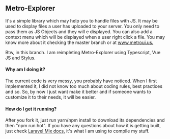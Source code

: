 <h2>Metro-Explorer</h2>
<p>
It's a simple library which may help you to handle files with JS. It may be used to display files a user has
uploaded to your server. You only need to pass them as JS Objects and they will e displayed. You can also add a context menu
which will be displayed when a user right click a file.
You may know more about it checking the master branch or at <a href="http://www.metroui.us" target="_blank">www.metroui.us.</a>
</p>
<p>
Btw, in this branch. I am reimpleting Metro-Explorer using Typescript, Vue JS and Stylus.
</p>
<h4> Why am I doing it? </h4>
<p>
The current code is very messy, you probably have noticed. When I first implemented it, I did not know too much about coding rules, best practices and so. So, by now
I just want make it better and if someone wants to customize it to their needs, it will be easier.
</p>
<h4> How do I get it running? </h4>
<p>
After you fork it, just run yarn/npm install to download its dependencies and then "npm run hot".
If you have any questions about how it is getting built, just check 
<a href="https://github.com/JeffreyWay/laravel-mix/tree/master/docs#readme" target="_blank">Laravel Mix docs,</a> it's what I am using to compile my stuff.
</p>
